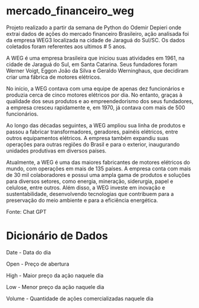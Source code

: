 # mercado_financeiro_weg

Projeto realizado a partir da semana de Python do Odemir Depieri onde extrai dados de ações do mercado financeiro Brasileiro, ação analisada foi da empresa WEG3 localizada na cidade de Jaraguá do Sul/SC. Os dados coletados foram referentes aos ultimos # 5 anos.

A WEG é uma empresa brasileira que iniciou suas atividades em 1961, na cidade de Jaraguá do Sul, em Santa Catarina. Seus fundadores foram Werner Voigt, Eggon João da Silva e Geraldo Werninghaus, que decidiram criar uma fábrica de motores elétricos.

No início, a WEG contava com uma equipe de apenas dez funcionários e produzia cerca de cinco motores elétricos por dia. No entanto, graças à qualidade dos seus produtos e ao empreendedorismo dos seus fundadores, a empresa cresceu rapidamente e, em 1970, já contava com mais de 500 funcionários.

Ao longo das décadas seguintes, a WEG ampliou sua linha de produtos e passou a fabricar transformadores, geradores, painéis elétricos, entre outros equipamentos elétricos. A empresa também expandiu suas operações para outras regiões do Brasil e para o exterior, inaugurando unidades produtivas em diversos países.

Atualmente, a WEG é uma das maiores fabricantes de motores elétricos do mundo, com operações em mais de 135 países. A empresa conta com mais de 30 mil colaboradores e possui uma ampla gama de produtos e soluções para diversos setores, como energia, mineração, siderurgia, papel e celulose, entre outros. Além disso, a WEG investe em inovação e sustentabilidade, desenvolvendo tecnologias que contribuem para a preservação do meio ambiente e para a eficiência energética.

Fonte: Chat GPT

# Dicionário de Dados

Date - Data do dia 

Open - Preço de abertura

High - Maior preço da ação naquele dia

Low - Menor preço da ação naquele dia

Volume - Quantidade de ações comercializadas naquele dia
